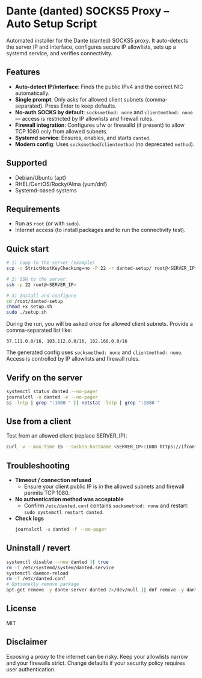 # Dante (danted) SOCKS5 Proxy – Auto Setup Script

Automated installer for the Dante (danted) SOCKS5 proxy. It auto-detects the server IP and interface, configures secure IP allowlists, sets up a systemd service, and verifies connectivity.

## Features
* **Auto-detect IP/interface**: Finds the public IPv4 and the correct NIC automatically.
* **Single prompt**: Only asks for allowed client subnets (comma-separated). Press Enter to keep defaults.
* **No-auth SOCKS by default**: `socksmethod: none` and `clientmethod: none` — access is restricted by IP allowlists and firewall rules.
* **Firewall integration**: Configures ufw or firewalld (if present) to allow TCP 1080 only from allowed subnets.
* **Systemd service**: Ensures, enables, and starts `danted`.
* **Modern config**: Uses `socksmethod`/`clientmethod` (no deprecated `method`).

## Supported
* Debian/Ubuntu (apt)
* RHEL/CentOS/Rocky/Alma (yum/dnf)
* Systemd-based systems

## Requirements
* Run as `root` (or with `sudo`).
* Internet access (to install packages and to run the connectivity test).

## Quick start
```bash
# 1) Copy to the server (example)
scp -o StrictHostKeyChecking=no -P 22 -r danted-setup/ root@<SERVER_IP>:/root/

# 2) SSH to the server
ssh -p 22 root@<SERVER_IP>

# 3) Install and configure
cd /root/danted-setup
chmod +x setup.sh
sudo ./setup.sh
```

During the run, you will be asked once for allowed client subnets. Provide a comma-separated list like:
```
37.111.0.0/16, 103.112.0.0/16, 182.160.0.0/16
```

The generated config uses `socksmethod: none` and `clientmethod: none`. Access is controlled by IP allowlists and firewall rules.

## Verify on the server
```bash
systemctl status danted --no-pager
journalctl -u danted -e --no-pager
ss -lntp | grep ":1080 " || netstat -lntp | grep ":1080 "
```

## Use from a client
Test from an allowed client (replace SERVER_IP):
```bash
curl -v --max-time 15 --socks5-hostname <SERVER_IP>:1080 https://ifconfig.me
```

## Troubleshooting
* __Timeout / connection refused__
  - Ensure your client public IP is in the allowed subnets and firewall permits TCP 1080.
* __No authentication method was acceptable__
  - Confirm `/etc/danted.conf` contains `socksmethod: none` and restart: `sudo systemctl restart danted`.
* __Check logs__
  ```bash
  journalctl -u danted -f --no-pager
  ```

## Uninstall / revert
```bash
systemctl disable --now danted || true
rm -f /etc/systemd/system/danted.service
systemctl daemon-reload
rm -f /etc/danted.conf
# Optionally remove package
apt-get remove -y dante-server danted 2>/dev/null || dnf remove -y dante-server danted 2>/dev/null || yum remove -y dante-server danted 2>/dev/null || true
```

## License
MIT

## Disclaimer
Exposing a proxy to the internet can be risky. Keep your allowlists narrow and your firewalls strict. Change defaults if your security policy requires user authentication.
